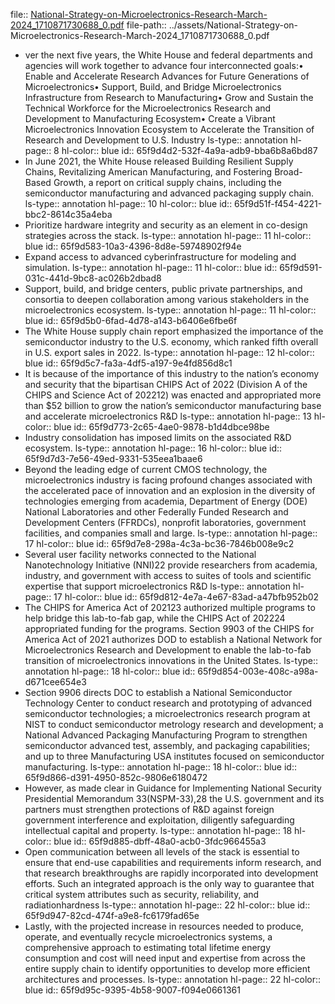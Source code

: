 file:: [National-Strategy-on-Microelectronics-Research-March-2024_1710871730688_0.pdf](../assets/National-Strategy-on-Microelectronics-Research-March-2024_1710871730688_0.pdf)
file-path:: ../assets/National-Strategy-on-Microelectronics-Research-March-2024_1710871730688_0.pdf

- ver the next five years, the White House and federal departments and agencies will work together to advance four interconnected goals:• Enable and Accelerate Research Advances for Future Generations of Microelectronics• Support, Build, and Bridge Microelectronics Infrastructure from Research to Manufacturing• Grow and Sustain the Technical Workforce for the Microelectronics Research and Development to Manufacturing Ecosystem• Create a Vibrant Microelectronics Innovation Ecosystem to Accelerate the Transition of Research and Development to U.S. Industry
  ls-type:: annotation
  hl-page:: 8
  hl-color:: blue
  id:: 65f9d4d2-532f-4a9a-adb9-bba6b8a6bd87
- In June 2021, the White House released Building Resilient Supply Chains, Revitalizing American Manufacturing, and Fostering Broad-Based Growth, a report on critical supply chains, including the semiconductor manufacturing and advanced packaging supply chain.
  ls-type:: annotation
  hl-page:: 10
  hl-color:: blue
  id:: 65f9d51f-f454-4221-bbc2-8614c35a4eba
- Prioritize hardware integrity and security as an element in co-design strategies across the stack.
  ls-type:: annotation
  hl-page:: 11
  hl-color:: blue
  id:: 65f9d583-10a3-4396-8d8e-59748902f94e
- Expand access to advanced cyberinfrastructure for modeling and simulation.
  ls-type:: annotation
  hl-page:: 11
  hl-color:: blue
  id:: 65f9d591-031c-441d-9bc8-ac026b2dbad8
- Support, build, and bridge centers, public private partnerships, and consortia to deepen collaboration among various stakeholders in the microelectronics ecosystem.
  ls-type:: annotation
  hl-page:: 11
  hl-color:: blue
  id:: 65f9d5b0-6fad-4d78-a143-b6406e6fbe6f
- The White House supply chain report emphasized the importance of the semiconductor industry to the U.S. economy, which ranked fifth overall in U.S. export sales in 2022.
  ls-type:: annotation
  hl-page:: 12
  hl-color:: blue
  id:: 65f9d5c7-fa3a-4df5-a197-9e4fd856d8c1
- It is because of the importance of this industry to the nation’s economy and security that the bipartisan CHIPS Act of 2022 (Division A of the CHIPS and Science Act of 202212) was enacted and appropriated more than $52 billion to grow the nation’s semiconductor manufacturing base and accelerate microelectronics R&D
  ls-type:: annotation
  hl-page:: 13
  hl-color:: blue
  id:: 65f9d773-2c65-4ae0-9878-b1d4dbce98be
- Industry consolidation has imposed limits on the associated R&D ecosystem.
  ls-type:: annotation
  hl-page:: 16
  hl-color:: blue
  id:: 65f9d7d3-7e56-49ed-9331-535eea1baae6
- Beyond the leading edge of current CMOS technology, the microelectronics industry is facing profound changes associated with the accelerated pace of innovation and an explosion in the diversity of technologies emerging from academia, Department of Energy (DOE) National Laboratories and other Federally Funded Research and Development Centers (FFRDCs), nonprofit laboratories, government facilities, and companies small and large. 
  ls-type:: annotation
  hl-page:: 17
  hl-color:: blue
  id:: 65f9d7e8-298a-4c3a-bc36-7846b008e9c2
- Several user facility networks connected to the National Nanotechnology Initiative (NNI)22 provide researchers from academia, industry, and government with access to suites of tools and scientific expertise that support microelectronics R&D
  ls-type:: annotation
  hl-page:: 17
  hl-color:: blue
  id:: 65f9d812-4e7a-4e67-83ad-a47bfb952b02
- The CHIPS for America Act of 202123 authorized multiple programs to help bridge this lab-to-fab gap, while the CHIPS Act of 202224 appropriated funding for the programs. Section 9903 of the CHIPS for America Act of 2021 authorizes DOD to establish a National Network for Microelectronics Research and Development to enable the lab-to-fab transition of microelectronics innovations in the United States. 
  ls-type:: annotation
  hl-page:: 18
  hl-color:: blue
  id:: 65f9d854-003e-408c-a98a-d671cee654e3
- Section 9906 directs DOC to establish a National Semiconductor Technology Center to conduct research and prototyping of advanced semiconductor technologies; a microelectronics research program at NIST to conduct semiconductor metrology research and development; a National Advanced Packaging Manufacturing Program to strengthen semiconductor advanced test, assembly, and packaging capabilities; and up to three Manufacturing USA institutes focused on semiconductor manufacturing.
  ls-type:: annotation
  hl-page:: 18
  hl-color:: blue
  id:: 65f9d866-d391-4950-852c-9806e6180472
- However, as made clear in Guidance for Implementing National Security Presidential Memorandum 33(NSPM-33),28 the U.S. government and its partners must strengthen protections of R&D against foreign government interference and exploitation, diligently safeguarding intellectual capital and property.
  ls-type:: annotation
  hl-page:: 18
  hl-color:: blue
  id:: 65f9d885-dbff-48a0-acb0-3fdc966455a3
- Open communication between all levels of the stack is essential to ensure that end-use capabilities and requirements inform research, and that research breakthroughs are rapidly incorporated into development efforts. Such an integrated approach is the only way to guarantee that critical system attributes such as security, reliability, and radiationhardness
  ls-type:: annotation
  hl-page:: 22
  hl-color:: blue
  id:: 65f9d947-82cd-474f-a9e8-fc6179fad65e
- Lastly, with the projected increase in resources needed to produce, operate, and eventually recycle microelectronics systems, a comprehensive approach to estimating total lifetime energy consumption and cost will need input and expertise from across the entire supply chain to identify opportunities to develop more efficient architectures and processes.
  ls-type:: annotation
  hl-page:: 22
  hl-color:: blue
  id:: 65f9d95c-9395-4b58-9007-f094e0661361